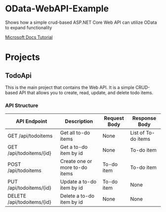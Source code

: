 # OData-WebAPI-Example
Shows how a simple crud-based ASP.NET Core Web API can utilize OData to expand functionality

[Microsoft Docs Tutorial](https://learn.microsoft.com/en-us/aspnet/core/tutorials/first-web-api?view=aspnetcore-8.0&tabs=visual-studio)

# Projects
## TodoApi
This is the main project that contains the Web API. It is a simple CRUD-based API that allows you to create, read, update, and delete todo items.
### API Structure
| API Endpoint                    | Description                    | Request Body | Response Body       |
|---------------------------------|--------------------------------|--------------|---------------------|
| GET /api/todoitems	             | Get all to-do items	           | None         | List of To-do items |
| GET /api/todoitems/{id}	        | Get a to-do item by id         | None         | To-do item	         |
| POST /api/todoitems	            | Create one or more to-do items | To-do item	  | To-do item	         |
| PUT /api/todoitems/{id}	        | Update a to-do item by id      | To-do item	  | None                |
| DELETE /api/todoitems/{id}    	 | Delete a to-do item by id      | None         | None                |
